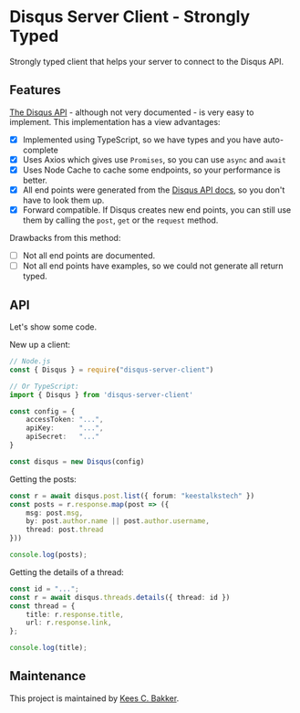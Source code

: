 # Disqus Server Client - Strongly Typed
Strongly typed client that helps your server to connect to the Disqus API.

## Features
<a href="https://disqus.com/api/docs/">The Disqus API</a> - although not very documented - is very easy to implement. This implementation has a view advantages:

- [x] Implemented using TypeScript, so we have types and you have auto-complete
- [x] Uses Axios which gives use `Promises`, so you can use `async` and `await`
- [x] Uses Node Cache to cache some endpoints, so your performance is better.
- [x] All end points were generated from the <a href="https://disqus.com/api/docs/">Disqus API docs</a>, so you don't have to look them up.
- [x] Forward compatible. If Disqus creates new end points, you can still use them by calling the `post`, `get` or the `request` method.

Drawbacks from this method:
- [ ] Not all end points are documented.
- [ ] Not all end points have examples, so we could not generate all return typed.

## API
Let's show some code.

New up a client:

```typescript
// Node.js
const { Disqus } = require("disqus-server-client")

// Or TypeScript:
import { Disqus } from 'disqus-server-client'

const config = {
    accessToken: "...",
    apiKey:      "...",
    apiSecret:   "..."
}

const disqus = new Disqus(config)
```

Getting the posts:
```typescript
const r = await disqus.post.list({ forum: "keestalkstech" })
const posts = r.response.map(post => ({
    msg: post.msg,
    by: post.author.name || post.author.username,
    thread: post.thread
}))

console.log(posts);
```

Getting the details of a thread:
```typescript
const id = "...";
const r = await disqus.threads.details({ thread: id })
const thread = {
    title: r.response.title,
    url: r.response.link,
};

console.log(title);
```

## Maintenance
This project is maintained by <a href="https://keestalkstech.com/">Kees C. Bakker</a>.